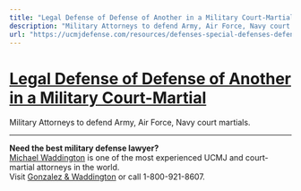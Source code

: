 ```yaml
---
title: "Legal Defense of Defense of Another in a Military Court-Martial"
description: "Military Attorneys to defend Army, Air Force, Navy court martials."
url: "https://ucmjdefense.com/resources/defenses-special-defenses-defenses/defense-another.html"
---
```


# [Legal Defense of Defense of Another in a Military Court-Martial](https://ucmjdefense.com/resources/defenses-special-defenses-defenses/defense-another.html)

Military Attorneys to defend Army, Air Force, Navy court martials.

---

**Need the best military defense lawyer?**  
[Michael Waddington](https://ucmjdefense.com/attorneys/michael-stewart-waddington-partner.html) is one of the most experienced UCMJ and court-martial attorneys in the world.  
Visit [Gonzalez & Waddington](https://ucmjdefense.com) or call 1-800-921-8607.
